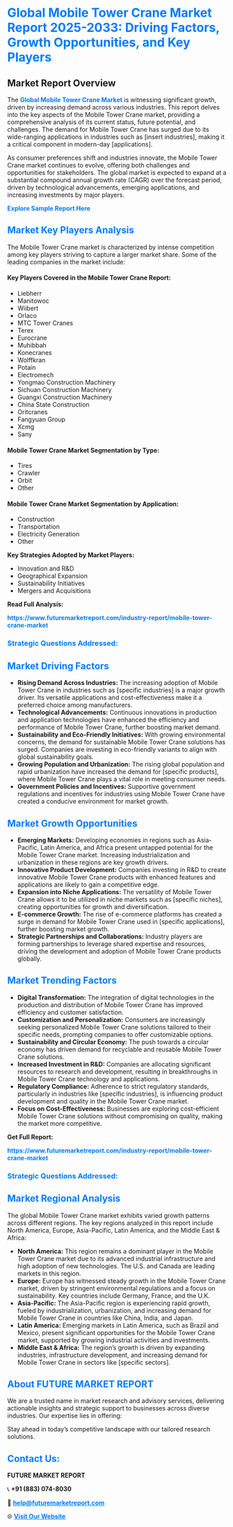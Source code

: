 <h1 style="color: #007BFF;">Global Mobile Tower Crane Market Report 2025-2033: Driving Factors, Growth Opportunities, and Key Players</h1>

<section id="overview">
<h2>Market Report Overview</h2>
<p>The <a href="https://www.futuremarketreport.com/industry-report/mobile-tower-crane-market" style="color: #007BFF; text-decoration: none;"><strong>Global Mobile Tower Crane Market</strong></a> is witnessing significant growth, driven by increasing demand across various industries. This report delves into the key aspects of the Mobile Tower Crane market, providing a comprehensive analysis of its current status, future potential, and challenges. The demand for Mobile Tower Crane has surged due to its wide-ranging applications in industries such as [insert industries], making it a critical component in modern-day [applications].</p>
<p>As consumer preferences shift and industries innovate, the Mobile Tower Crane market continues to evolve, offering both challenges and opportunities for stakeholders. The global market is expected to expand at a substantial compound annual growth rate (CAGR) over the forecast period, driven by technological advancements, emerging applications, and increasing investments by major players.</p>
</section>

<section id="overview">
<p><a href="https://www.futuremarketreport.com/request-sample/reportId=92888" style="color: #007BFF; text-decoration: none;"><strong>Explore Sample Report Here</strong></a></p>
</section>

<section id="key-players">
<h2 style="color: #007BFF;">Market Key Players Analysis</h2>
<p>The Mobile Tower Crane market is characterized by intense competition among key players striving to capture a larger market share. Some of the leading companies in the market include:</p>
<h4>Key Players Covered in the Mobile Tower Crane Report:</h4>
<ul><li>Liebherr</li><li>Manitowoc</li><li>Wiibert</li><li>Orlaco</li><li>MTC Tower Cranes</li><li>Terex</li><li>Eurocrane</li><li>Muhibbah</li><li>Konecranes</li><li>Wolffkran</li><li>Potain</li><li>Electromech</li><li>Yongmao Construction Machinery</li><li>Sichuan Construction Machinery</li><li>Guangxi Construction Machinery</li><li>China State Construction</li><li>Oritcranes</li><li>Fangyuan Group</li><li>Xcmg</li><li>Sany</li></ul>
<h4>Mobile Tower Crane Market Segmentation by Type:</h4>
<ul><li>Tires</li><li>Crawler</li><li>Orbit</li><li>Other</li></ul>

<h4>Mobile Tower Crane Market Segmentation by Application:</h4>
<ul><li>Construction</li><li>Transportation</li><li>Electricity Generation</li><li>Other</li></ul>
<p><strong>Key Strategies Adopted by Market Players:</strong></p>
<ul>
<li>Innovation and R&D</li>
<li>Geographical Expansion</li>
<li>Sustainability Initiatives</li>
<li>Mergers and Acquisitions</li>
</ul>
</section>

<section>
<p><strong>Read Full Analysis: </strong></p><a href="https://www.futuremarketreport.com/industry-report/mobile-tower-crane-market" style="color: #007BFF; text-decoration: none;"><strong>https://www.futuremarketreport.com/industry-report/mobile-tower-crane-market</strong></a>
<h3 style="color: #007BFF;">Strategic Questions Addressed:</h3>
</section>

<section id="driving-factors">
<h2 style="color: #007BFF;">Market Driving Factors</h2>
<ul>
<li><strong>Rising Demand Across Industries:</strong> The increasing adoption of Mobile Tower Crane in industries such as [specific industries] is a major growth driver. Its versatile applications and cost-effectiveness make it a preferred choice among manufacturers.</li>
<li><strong>Technological Advancements:</strong> Continuous innovations in production and application technologies have enhanced the efficiency and performance of Mobile Tower Crane, further boosting market demand.</li>
<li><strong>Sustainability and Eco-Friendly Initiatives:</strong> With growing environmental concerns, the demand for sustainable Mobile Tower Crane solutions has surged. Companies are investing in eco-friendly variants to align with global sustainability goals.</li>
<li><strong>Growing Population and Urbanization:</strong> The rising global population and rapid urbanization have increased the demand for [specific products], where Mobile Tower Crane plays a vital role in meeting consumer needs.</li>
<li><strong>Government Policies and Incentives:</strong> Supportive government regulations and incentives for industries using Mobile Tower Crane have created a conducive environment for market growth.</li>
</ul>
</section>

<section id="growth-opportunities">
<h2 style="color: #007BFF;">Market Growth Opportunities</h2>
<ul>
<li><strong>Emerging Markets:</strong> Developing economies in regions such as Asia-Pacific, Latin America, and Africa present untapped potential for the Mobile Tower Crane market. Increasing industrialization and urbanization in these regions are key growth drivers.</li>
<li><strong>Innovative Product Development:</strong> Companies investing in R&D to create innovative Mobile Tower Crane products with enhanced features and applications are likely to gain a competitive edge.</li>
<li><strong>Expansion into Niche Applications:</strong> The versatility of Mobile Tower Crane allows it to be utilized in niche markets such as [specific niches], creating opportunities for growth and diversification.</li>
<li><strong>E-commerce Growth:</strong> The rise of e-commerce platforms has created a surge in demand for Mobile Tower Crane used in [specific applications], further boosting market growth.</li>
<li><strong>Strategic Partnerships and Collaborations:</strong> Industry players are forming partnerships to leverage shared expertise and resources, driving the development and adoption of Mobile Tower Crane products globally.</li>
</ul>
</section>

<section id="trending-factors">
<h2 style="color: #007BFF;">Market Trending Factors</h2>
<ul>
<li><strong>Digital Transformation:</strong> The integration of digital technologies in the production and distribution of Mobile Tower Crane has improved efficiency and customer satisfaction.</li>
<li><strong>Customization and Personalization:</strong> Consumers are increasingly seeking personalized Mobile Tower Crane solutions tailored to their specific needs, prompting companies to offer customizable options.</li>
<li><strong>Sustainability and Circular Economy:</strong> The push towards a circular economy has driven demand for recyclable and reusable Mobile Tower Crane solutions.</li>
<li><strong>Increased Investment in R&D:</strong> Companies are allocating significant resources to research and development, resulting in breakthroughs in Mobile Tower Crane technology and applications.</li>
<li><strong>Regulatory Compliance:</strong> Adherence to strict regulatory standards, particularly in industries like [specific industries], is influencing product development and quality in the Mobile Tower Crane market.</li>
<li><strong>Focus on Cost-Effectiveness:</strong> Businesses are exploring cost-efficient Mobile Tower Crane solutions without compromising on quality, making the market more competitive.</li>
</ul>
</section>

<section>
<p><strong>Get Full Report: </strong></p><a href="https://www.futuremarketreport.com/industry-report/mobile-tower-crane-market" style="color: #007BFF; text-decoration: none;"><strong>https://www.futuremarketreport.com/industry-report/mobile-tower-crane-market</strong></a>
<h3 style="color: #007BFF;">Strategic Questions Addressed:</h3>
</section>


<section id="regional-analysis">
<h2 style="color: #007BFF;">Market Regional Analysis</h2>
<p>The global Mobile Tower Crane market exhibits varied growth patterns across different regions. The key regions analyzed in this report include North America, Europe, Asia-Pacific, Latin America, and the Middle East & Africa:</p>
<ul>
<li><strong>North America:</strong> This region remains a dominant player in the Mobile Tower Crane market due to its advanced industrial infrastructure and high adoption of new technologies. The U.S. and Canada are leading markets in this region.</li>
<li><strong>Europe:</strong> Europe has witnessed steady growth in the Mobile Tower Crane market, driven by stringent environmental regulations and a focus on sustainability. Key countries include Germany, France, and the U.K.</li>
<li><strong>Asia-Pacific:</strong> The Asia-Pacific region is experiencing rapid growth, fueled by industrialization, urbanization, and increasing demand for Mobile Tower Crane in countries like China, India, and Japan.</li>
<li><strong>Latin America:</strong> Emerging markets in Latin America, such as Brazil and Mexico, present significant opportunities for the Mobile Tower Crane market, supported by growing industrial activities and investments.</li>
<li><strong>Middle East & Africa:</strong> The region’s growth is driven by expanding industries, infrastructure development, and increasing demand for Mobile Tower Crane in sectors like [specific sectors].</li>
</ul>
</section>

<footer>
<h2 style="color: #007BFF;">About FUTURE MARKET REPORT</h2>
<p>We are a trusted name in market research and advisory services, delivering actionable insights and strategic support to businesses across diverse industries. Our expertise lies in offering:</p>

<p>Stay ahead in today’s competitive landscape with our tailored research solutions.</p>

<h2 style="color: #007BFF;">Contact Us:</h2>
<p><strong>FUTURE MARKET REPORT</strong></p>
<p>📞 <strong>+91 (883) 074-8030</strong></p>
<p>📧 <strong><a href="mailto:help@futuremarketreport.com" style="color: #007BFF;">help@futuremarketreport.com</a></strong></p>
<p>🌐 <strong><a href="https://www.futuremarketreport.com/" style="color: #007BFF;">Visit Our Website</a></strong></p>
</footer>